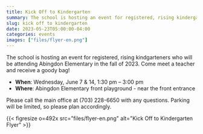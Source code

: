 ```yaml
--- 
title: Kick Off to Kindergarten
summary: The school is hosting an event for registered, rising kindergarteners on June 7 and 14.
slug: kick off to kindergarten
date: 2023-05-23T05:00:00-04:00
categories: events
images: ["files/flyer-en.png"]
---
```


The school is hosting an event for registered, rising kindgarteners who will be attending Abingdon Elementary in the fall of 2023. Come meet a teacher and receive a goody bag!

- **When**: Wednesday, June 7 & 14, 1:30 pm – 3:00 pm
- **Where**: Abingdon Elementary front playground - near the front entrance

Please call the main office at (703) 228-6650 with any questions. Parking will be limited, so please plan accordingly.

{{< figresize o=492x src="files/flyer-en.png" alt="Kick Off to Kindergarten Flyer" >}}